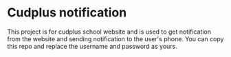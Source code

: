 # Cudplus notification
This project is for cudplus school website and is used to get notification from the website and sending notification to the user's phone. You can copy this repo and replace the username and password as yours.